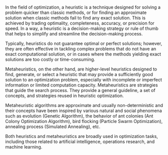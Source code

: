 In the field of optimization, a heuristic is a technique designed for solving a problem quicker than classic methods, or for finding an approximate solution when classic methods fail to find any exact solution. This is achieved by trading optimality, completeness, accuracy, or precision for speed. In a way, a heuristic is a decision-making strategy or rule of thumb that helps to simplify and streamline the decision-making process.

Typically, heuristics do not guarantee optimal or perfect solutions; however, they are often effective in tackling complex problems that do not have an exact computational solution, or in cases where the methods yielding exact solutions are too costly or time-consuming.

Metaheuristics, on the other hand, are higher-level heuristics designed to find, generate, or select a heuristic that may provide a sufficiently good solution to an optimization problem, especially with incomplete or imperfect information or limited computation capacity. Metaheuristics are strategies that guide the search process. They provide a general guideline, a set of concepts, and strategies reused in heuristic optimization. 

Metaheuristic algorithms are approximate and usually non-deterministic and their concepts have been inspired by various natural and social phenomena such as evolution (Genetic Algorithm), the behavior of ant colonies (Ant Colony Optimization Algorithm), bird flocking (Particle Swarm Optimization), annealing process (Simulated Annealing), etc.

Both heuristics and metaheuristics are broadly used in optimization tasks, including those related to artificial intelligence, operations research, and machine learning.